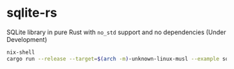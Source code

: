 # sqlite-rs
SQLite library in pure Rust with `no_std` support and no dependencies (Under Development)

```sh
nix-shell
cargo run --release --target=$(arch -m)-unknown-linux-musl --example sqlite_info
```
